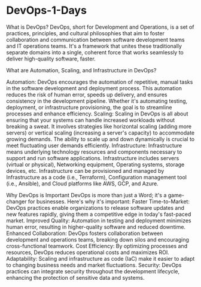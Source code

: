 # DevOps-1-Days

What is DevOps?
DevOps, short for Development and Operations, is a set of practices, principles, and cultural philosophies that aim to foster collaboration and communication between software development teams and IT operations teams. It's a framework that unites these traditionally separate domains into a single, coherent force that works seamlessly to deliver high-quality software, faster.

What are Automation, Scaling, and Infrastructure in DevOps?

Automation: DevOps encourages the automation of repetitive, manual tasks in the software development and deployment process. This automation reduces the risk of human error, speeds up delivery, and ensures consistency in the development pipeline. Whether it's automating testing, deployment, or infrastructure provisioning, the goal is to streamline processes and enhance efficiency.
Scaling: Scaling in DevOps is all about ensuring that your systems can handle increased workloads without breaking a sweat. It involves strategies like horizontal scaling (adding more servers) or vertical scaling (increasing a server's capacity) to accommodate growing demands. The ability to scale up and down dynamically is crucial to meet fluctuating user demands efficiently.
Infrastructure: Infrastructure means underlying technology resources and components necessary to support and run software applications. Infrastructure includes servers (virtual or physical), Networking equipment, Operating systems, storage devices, etc. Infrastructure can be provisioned and managed by Infrastructure as a code (i.e., Terraform), Configuration management tool (i.e., Ansible), and Cloud platforms like AWS, GCP, and Azure.

Why DevOps is Important
DevOps is more than just a Word; it's a game-changer for businesses. Here's why it's important:
Faster Time-to-Market: DevOps practices enable organizations to release software updates and new features rapidly, giving them a competitive edge in today's fast-paced market.
Improved Quality: Automation in testing and deployment minimizes human error, resulting in higher-quality software and reduced downtime.
Enhanced Collaboration: DevOps fosters collaboration between development and operations teams, breaking down silos and encouraging cross-functional teamwork.
Cost Efficiency: By optimizing processes and resources, DevOps reduces operational costs and maximizes ROI.
Adaptability: Scaling and infrastructure as code (IaC) make it easier to adapt to changing business needs and market fluctuations.
Security: DevOps practices can integrate security throughout the development lifecycle, enhancing the protection of sensitive data and systems.

